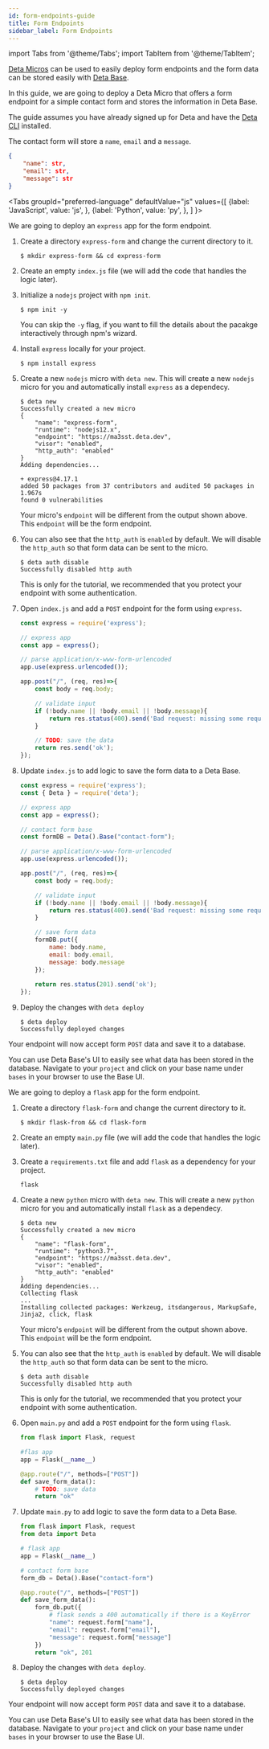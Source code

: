 ```yaml
---
id: form-endpoints-guide
title: Form Endpoints
sidebar_label: Form Endpoints
---
```

import Tabs from '@theme/Tabs';
import TabItem from '@theme/TabItem';

[Deta Micros](../micros/about.md) can be used to easily deploy form endpoints and the form data can be stored easily with [Deta Base](../base/about.md).

In this guide, we are going to deploy a Deta Micro that offers a form endpoint for a simple contact form and stores the information in Deta Base. 

The guide assumes you have already signed up for Deta and have the [Deta CLI](../cli/install.md) installed.

The contact form will store a `name`, `email` and a `message`.

```json
{
    "name": str,
    "email": str,
    "message": str
}
```

<Tabs
    groupId="preferred-language"
    defaultValue="js"
    values={[
        {label: 'JavaScript', value: 'js', },
        {label: 'Python', value: 'py', },
    ]
}>

<TabItem value="js">

We are going to deploy an `express` app for the form endpoint. 

1. Create a directory `express-form` and change the current directory to it.

    ```shell
    $ mkdir express-form && cd express-form
    ```

2. Create an empty `index.js` file (we will add the code that handles the logic later).

3. Initialize a `nodejs` project with `npm init`.

    ```shell
    $ npm init -y
    ```

    You can skip the `-y` flag, if you want to fill the details about the pacakge interactively through npm's wizard.

4. Install `express` locally for your project.

    ```shell
    $ npm install express
    ```

5. Create a new `nodejs` micro with `deta new`. This will create a new `nodejs` micro for you and automatically install `express` as a dependecy.

    ```shell
    $ deta new
    Successfully created a new micro
    {
        "name": "express-form",
        "runtime": "nodejs12.x",
        "endpoint": "https://ma3sst.deta.dev",
        "visor": "enabled",
        "http_auth": "enabled"
    }
    Adding dependencies...

    + express@4.17.1
    added 50 packages from 37 contributors and audited 50 packages in 1.967s
    found 0 vulnerabilities
    ```

    Your micro's `endpoint` will be different from the output shown above. This `endpoint` will be the form endpoint.

6. You can also see that the `http_auth` is `enabled` by default. We will disable the `http_auth` so that form data can be sent to the micro. 

    ```shell
    $ deta auth disable
    Successfully disabled http auth
    ```

    This is only for the tutorial, we recommended that you protect your endpoint with some authentication.

5. Open `index.js` and add a `POST` endpoint for the form using `express`.

    ```javascript
    const express = require('express');

    // express app
    const app = express();
    
    // parse application/x-www-form-urlencoded 
    app.use(express.urlencoded());

    app.post("/", (req, res)=>{
        const body = req.body;

        // validate input
        if (!body.name || !body.email || !body.message){
            return res.status(400).send('Bad request: missing some required values');
        }

        // TODO: save the data
        return res.send('ok');
    });

6. Update `index.js` to add logic to save the form data to a Deta Base. 

    ```javascript
    const express = require('express');
    const { Deta } = require('deta');

    // express app
    const app = express();

    // contact form base
    const formDB = Deta().Base("contact-form");
    
    // parse application/x-www-form-urlencoded 
    app.use(express.urlencoded());

    app.post("/", (req, res)=>{
        const body = req.body;

        // validate input
        if (!body.name || !body.email || !body.message){
            return res.status(400).send('Bad request: missing some required values')
        }

        // save form data
        formDB.put({
            name: body.name,
            email: body.email,
            message: body.message
        });
        
        return res.status(201).send('ok');
    }); 
    ```

7. Deploy the changes with `deta deploy`

    ```shell
    $ deta deploy
    Successfully deployed changes
    ```

Your endpoint will now accept form `POST` data and save it to a database. 

You can use Deta Base's UI to easily see what data has been stored in the database. Navigate to your `project` and click on your base name under `bases` in your browser to use the Base UI.
</TabItem>

<TabItem value="py">

We are going to deploy a `flask` app for the form endpoint. 

1. Create a directory `flask-form` and change the current directory to it.

    ```shell
    $ mkdir flask-from && cd flask-form
    ```

2. Create an empty `main.py` file (we will add the code that handles the logic later).

4. Create a `requirements.txt` file and add `flask` as a dependency for your project.

    ```
    flask
    ```

5. Create a new `python` micro with `deta new`. This will create a new `python` micro for you and automatically install `flask` as a dependecy.

    ```shell
    $ deta new
    Successfully created a new micro
    {
        "name": "flask-form",
        "runtime": "python3.7",
        "endpoint": "https://ma3sst.deta.dev",
        "visor": "enabled",
        "http_auth": "enabled"
    }
    Adding dependencies...
    Collecting flask
    ...
    Installing collected packages: Werkzeug, itsdangerous, MarkupSafe, Jinja2, click, flask
    ```

    Your micro's `endpoint` will be different from the output shown above. This `endpoint` will be the form endpoint.

6. You can also see that the `http_auth` is `enabled` by default. We will disable the `http_auth` so that form data can be sent to the micro. 

    ```shell
    $ deta auth disable
    Successfully disabled http auth
    ```

    This is only for the tutorial, we recommended that you protect your endpoint with some authentication.

5. Open `main.py` and add a `POST` endpoint for the form using `flask`.

    ```python
    from flask import Flask, request

    #flas app
    app = Flask(__name__)

    @app.route("/", methods=["POST"])
    def save_form_data():
        # TODO: save data
        return "ok"
    ```

6. Update `main.py` to add logic to save the form data to a Deta Base. 

    ```python
    from flask import Flask, request
    from deta import Deta

    # flask app
    app = Flask(__name__)

    # contact form base
    form_db = Deta().Base("contact-form")

    @app.route("/", methods=["POST"])
    def save_form_data():
        form_db.put({
            # flask sends a 400 automatically if there is a KeyError 
            "name": request.form["name"],
            "email": request.form["email"],
            "message": request.form["message"]
        })
        return "ok", 201
    ```

7. Deploy the changes with `deta deploy`.

    ```shell
    $ deta deploy
    Successfully deployed changes
    ```

Your endpoint will now accept form `POST` data and save it to a database. 

You can use Deta Base's UI to easily see what data has been stored in the database. Navigate to your `project` and click on your base name under `bases` in your browser to use the Base UI.

</TabItem>
</Tabs>